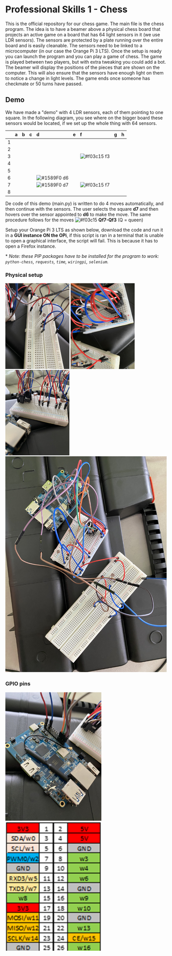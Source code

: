 # Professional Skills 1 - Chess

This is the official repository for our chess game.
The main file is the chess program. The idea is to have a beamer above a physical chess board that projects an active game on a board that has 64 light sensors in it (we use LDR sensors). The sensors are protected by a plate running over the entire board and is easily cleanable. The sensors need to be linked to a microcomputer (in our case the Orange Pi 3 LTS). Once the setup is ready you can launch the program and you can play a game of chess. The game is played between two players, but with extra tweaking you could add a bot. The beamer will display the positions of the pieces that are shown on the computer. This will also ensure that the sensors have enough light on them to notice a change in light levels. The game ends once someone has checkmate or 50 turns have passed.

## Demo
We have made a "demo" with 4 LDR sensors, each of them pointing to one square.
In the following diagram, you see where on the bigger board these sensors would be located, if we set up the whole thing with 64 sensors.

||a|b|c|d|e|f|g|h|
|:---|:---|:---|:---|:---|:---|:---|:---|:---|
|1|||||||||
|2|||||||||
|3||||||![#f03c15](https://placehold.co/15x15/f03c15/f03c15.png) f3|||
|4|||||||||
|5|||||||||
|6||||![#1589F0](https://placehold.co/15x15/1589F0/1589F0.png) d6|||||
|7||||![#1589F0](https://placehold.co/15x15/1589F0/1589F0.png) d7||![#f03c15](https://placehold.co/15x15/f03c15/f03c15.png) f7|||
|8|||||||||

De code of this demo (main.py) is written to do 4 moves automatically, and then continue with the sensors. The user selects the square **d7** and then hovers over the sensor appointed to **d6** to make the move. The same procedure follows for the moves ![#f03c15](https://placehold.co/15x15/f03c15/f03c15.png) **Qf7-Qf3** (Q = queen)

Setup your Orange Pi 3 LTS as shown below, download the code and run it in a **__GUI instance ON the OPi__**, if this script is ran in a terminal that is unable to open a graphical interface, the script will fail. This is because it has to open a Firefox instance.

\* *Note: these PIP packages have to be installed for the program to work: `python-chess`, `requests`, `time`, `wiringpi`, `selenium`.*

### Physical setup
<!-- ![breadboard1](/img/breadboard1.jpg) -->
<img src="img/breadboard1.jpg" width="200">
<img src="img/breadboard2.jpg" width="200">
<img src="img/breadboard3.jpg" width="200">

<img src="img/full_setup.jpg" width="600">

### GPIO pins
<img src="img/opi.jpg" width="300">
<img src="img/pinnen_OP.png" width="300">
